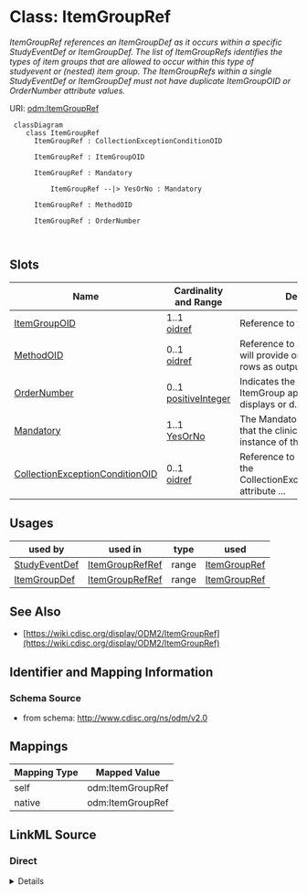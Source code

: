 # Class: ItemGroupRef


_ItemGroupRef references an ItemGroupDef as it occurs within a specific StudyEventDef or ItemGroupDef. The list of ItemGroupRefs identifies the types of item groups that are allowed to occur within this type of studyevent or (nested) item group. The ItemGroupRefs within a single StudyEventDef or ItemGroupDef must not have duplicate ItemGroupOID or OrderNumber attribute values._





URI: [odm:ItemGroupRef](http://www.cdisc.org/ns/odm/v2.0/ItemGroupRef)



```mermaid
 classDiagram
    class ItemGroupRef
      ItemGroupRef : CollectionExceptionConditionOID
        
      ItemGroupRef : ItemGroupOID
        
      ItemGroupRef : Mandatory
        
          ItemGroupRef --|> YesOrNo : Mandatory
        
      ItemGroupRef : MethodOID
        
      ItemGroupRef : OrderNumber
        
      
```




<!-- no inheritance hierarchy -->


## Slots

| Name | Cardinality and Range | Description | Inheritance |
| ---  | --- | --- | --- |
| [ItemGroupOID](ItemGroupOID.md) | 1..1 <br/> [oidref](oidref.md) | Reference to the ItemGroupDef . | direct |
| [MethodOID](MethodOID.md) | 0..1 <br/> [oidref](oidref.md) | Reference to a MethodDef that will provide one or more data rows as output. T... | direct |
| [OrderNumber](OrderNumber.md) | 0..1 <br/> [positiveInteger](positiveInteger.md) | Indicates the order in which this ItemGroup appears in Metadata displays or d... | direct |
| [Mandatory](Mandatory.md) | 1..1 <br/> [YesOrNo](YesOrNo.md) | The Mandatory flag indicates that the clinical data for an instance of the co... | direct |
| [CollectionExceptionConditionOID](CollectionExceptionConditionOID.md) | 0..1 <br/> [oidref](oidref.md) | Reference to a ConditionDef If the CollectionExceptionConditionOID attribute ... | direct |





## Usages

| used by | used in | type | used |
| ---  | --- | --- | --- |
| [StudyEventDef](StudyEventDef.md) | [ItemGroupRefRef](ItemGroupRefRef.md) | range | [ItemGroupRef](ItemGroupRef.md) |
| [ItemGroupDef](ItemGroupDef.md) | [ItemGroupRefRef](ItemGroupRefRef.md) | range | [ItemGroupRef](ItemGroupRef.md) |






## See Also

* [https://wiki.cdisc.org/display/ODM2/ItemGroupRef](https://wiki.cdisc.org/display/ODM2/ItemGroupRef)

## Identifier and Mapping Information







### Schema Source


* from schema: http://www.cdisc.org/ns/odm/v2.0





## Mappings

| Mapping Type | Mapped Value |
| ---  | ---  |
| self | odm:ItemGroupRef |
| native | odm:ItemGroupRef |





## LinkML Source

<!-- TODO: investigate https://stackoverflow.com/questions/37606292/how-to-create-tabbed-code-blocks-in-mkdocs-or-sphinx -->

### Direct

<details>
```yaml
name: ItemGroupRef
description: ItemGroupRef references an ItemGroupDef as it occurs within a specific
  StudyEventDef or ItemGroupDef. The list of ItemGroupRefs identifies the types of
  item groups that are allowed to occur within this type of studyevent or (nested)
  item group. The ItemGroupRefs within a single StudyEventDef or ItemGroupDef must
  not have duplicate ItemGroupOID or OrderNumber attribute values.
from_schema: http://www.cdisc.org/ns/odm/v2.0
see_also:
- https://wiki.cdisc.org/display/ODM2/ItemGroupRef
slots:
- ItemGroupOID
- MethodOID
- OrderNumber
- Mandatory
- CollectionExceptionConditionOID
slot_usage:
  ItemGroupOID:
    name: ItemGroupOID
    description: Reference to the ItemGroupDef .
    comments:
    - 'Required

      range:oidref

      Must match the OID atttribute for an ItemGroupDef in the Study/MetaDataVersion.'
    domain_of:
    - ItemGroupRef
    - SourceItem
    - ItemGroupData
    - KeySet
    range: oidref
    required: true
  MethodOID:
    name: MethodOID
    description: Reference to a MethodDef that will provide one or more data rows
      as output. The MethodDef is used to prepopulate items
    comments:
    - 'Optional

      range:oidref

      The MethodOID value must match the OID attribute for a MethodDef in this Study/MetaDataVersion.'
    domain_of:
    - ItemGroupRef
    - ItemRef
    - TransitionTimingConstraint
    range: oidref
  OrderNumber:
    name: OrderNumber
    description: Indicates the order in which this ItemGroup appears in Metadata displays
      or data entry applications. The OrderNumber attribute provides an ordering on
      the ItemGroupDefs (within StudyEventDef or ItemGroupDef) for use whenever a
      list of ItemGroupDefs is presented to a user. Order of execution is preferably
      defined in a workflow (see Section 3.2.2.1.8, WorkflowDef ) but when used without
      a workflow, may be used the define the order in which data entry forms are presented
      in an application UI.
    comments:
    - 'Optional

      range:positiveInteger

      The StudyEventRefs within a StudyEventGroup must not have duplicate OrderNumber
      values'
    domain_of:
    - StudyEventGroupRef
    - StudyEventRef
    - ItemGroupRef
    - ItemRef
    - CodeListItem
    - Parameter
    - ReturnValue
    - StudyEndPointRef
    range: positiveInteger
  Mandatory:
    name: Mandatory
    description: The Mandatory flag indicates that the clinical data for an instance
      of the containing event or ItemGroup would be incomplete without an instance
      of this type of ItemGroup. ODM clinical data files that are incomplete in this
      sense may be considered incomplete for study review and analysis purposes.
    comments:
    - 'Required

      enum values:(Yes | No)

      When the value is Yes, the data for each subject in the study must include a
      StudyEventData element with this StudyEventOID.'
    domain_of:
    - StudyEventGroupRef
    - StudyEventRef
    - ItemGroupRef
    - ItemRef
    range: YesOrNo
    required: true
  CollectionExceptionConditionOID:
    name: CollectionExceptionConditionOID
    description: Reference to a ConditionDef If the CollectionExceptionConditionOID
      attribute is provided, the ConditionDef it references describes the circumstances
      under which data for this ItemGroup should not be collected.
    comments:
    - 'Optional

      range:oidref

      The CollectionExceptionConditionOID value must match the OID attribute for a
      ConditionDef in this Study/MetaDataVersion'
    domain_of:
    - StudyEventGroupRef
    - StudyEventRef
    - ItemGroupRef
    - ItemRef
    range: oidref
class_uri: odm:ItemGroupRef

```
</details>

### Induced

<details>
```yaml
name: ItemGroupRef
description: ItemGroupRef references an ItemGroupDef as it occurs within a specific
  StudyEventDef or ItemGroupDef. The list of ItemGroupRefs identifies the types of
  item groups that are allowed to occur within this type of studyevent or (nested)
  item group. The ItemGroupRefs within a single StudyEventDef or ItemGroupDef must
  not have duplicate ItemGroupOID or OrderNumber attribute values.
from_schema: http://www.cdisc.org/ns/odm/v2.0
see_also:
- https://wiki.cdisc.org/display/ODM2/ItemGroupRef
slot_usage:
  ItemGroupOID:
    name: ItemGroupOID
    description: Reference to the ItemGroupDef .
    comments:
    - 'Required

      range:oidref

      Must match the OID atttribute for an ItemGroupDef in the Study/MetaDataVersion.'
    domain_of:
    - ItemGroupRef
    - SourceItem
    - ItemGroupData
    - KeySet
    range: oidref
    required: true
  MethodOID:
    name: MethodOID
    description: Reference to a MethodDef that will provide one or more data rows
      as output. The MethodDef is used to prepopulate items
    comments:
    - 'Optional

      range:oidref

      The MethodOID value must match the OID attribute for a MethodDef in this Study/MetaDataVersion.'
    domain_of:
    - ItemGroupRef
    - ItemRef
    - TransitionTimingConstraint
    range: oidref
  OrderNumber:
    name: OrderNumber
    description: Indicates the order in which this ItemGroup appears in Metadata displays
      or data entry applications. The OrderNumber attribute provides an ordering on
      the ItemGroupDefs (within StudyEventDef or ItemGroupDef) for use whenever a
      list of ItemGroupDefs is presented to a user. Order of execution is preferably
      defined in a workflow (see Section 3.2.2.1.8, WorkflowDef ) but when used without
      a workflow, may be used the define the order in which data entry forms are presented
      in an application UI.
    comments:
    - 'Optional

      range:positiveInteger

      The StudyEventRefs within a StudyEventGroup must not have duplicate OrderNumber
      values'
    domain_of:
    - StudyEventGroupRef
    - StudyEventRef
    - ItemGroupRef
    - ItemRef
    - CodeListItem
    - Parameter
    - ReturnValue
    - StudyEndPointRef
    range: positiveInteger
  Mandatory:
    name: Mandatory
    description: The Mandatory flag indicates that the clinical data for an instance
      of the containing event or ItemGroup would be incomplete without an instance
      of this type of ItemGroup. ODM clinical data files that are incomplete in this
      sense may be considered incomplete for study review and analysis purposes.
    comments:
    - 'Required

      enum values:(Yes | No)

      When the value is Yes, the data for each subject in the study must include a
      StudyEventData element with this StudyEventOID.'
    domain_of:
    - StudyEventGroupRef
    - StudyEventRef
    - ItemGroupRef
    - ItemRef
    range: YesOrNo
    required: true
  CollectionExceptionConditionOID:
    name: CollectionExceptionConditionOID
    description: Reference to a ConditionDef If the CollectionExceptionConditionOID
      attribute is provided, the ConditionDef it references describes the circumstances
      under which data for this ItemGroup should not be collected.
    comments:
    - 'Optional

      range:oidref

      The CollectionExceptionConditionOID value must match the OID attribute for a
      ConditionDef in this Study/MetaDataVersion'
    domain_of:
    - StudyEventGroupRef
    - StudyEventRef
    - ItemGroupRef
    - ItemRef
    range: oidref
attributes:
  ItemGroupOID:
    name: ItemGroupOID
    description: Reference to the ItemGroupDef .
    comments:
    - 'Required

      range:oidref

      Must match the OID atttribute for an ItemGroupDef in the Study/MetaDataVersion.'
    from_schema: http://www.cdisc.org/ns/odm/v2.0
    rank: 1000
    alias: ItemGroupOID
    owner: ItemGroupRef
    domain_of:
    - ItemGroupRef
    - SourceItem
    - ItemGroupData
    - KeySet
    range: oidref
    required: true
  MethodOID:
    name: MethodOID
    description: Reference to a MethodDef that will provide one or more data rows
      as output. The MethodDef is used to prepopulate items
    comments:
    - 'Optional

      range:oidref

      The MethodOID value must match the OID attribute for a MethodDef in this Study/MetaDataVersion.'
    from_schema: http://www.cdisc.org/ns/odm/v2.0
    rank: 1000
    alias: MethodOID
    owner: ItemGroupRef
    domain_of:
    - ItemGroupRef
    - ItemRef
    - TransitionTimingConstraint
    range: oidref
  OrderNumber:
    name: OrderNumber
    description: Indicates the order in which this ItemGroup appears in Metadata displays
      or data entry applications. The OrderNumber attribute provides an ordering on
      the ItemGroupDefs (within StudyEventDef or ItemGroupDef) for use whenever a
      list of ItemGroupDefs is presented to a user. Order of execution is preferably
      defined in a workflow (see Section 3.2.2.1.8, WorkflowDef ) but when used without
      a workflow, may be used the define the order in which data entry forms are presented
      in an application UI.
    comments:
    - 'Optional

      range:positiveInteger

      The StudyEventRefs within a StudyEventGroup must not have duplicate OrderNumber
      values'
    from_schema: http://www.cdisc.org/ns/odm/v2.0
    rank: 1000
    alias: OrderNumber
    owner: ItemGroupRef
    domain_of:
    - StudyEventGroupRef
    - StudyEventRef
    - ItemGroupRef
    - ItemRef
    - CodeListItem
    - Parameter
    - ReturnValue
    - StudyEndPointRef
    range: positiveInteger
  Mandatory:
    name: Mandatory
    description: The Mandatory flag indicates that the clinical data for an instance
      of the containing event or ItemGroup would be incomplete without an instance
      of this type of ItemGroup. ODM clinical data files that are incomplete in this
      sense may be considered incomplete for study review and analysis purposes.
    comments:
    - 'Required

      enum values:(Yes | No)

      When the value is Yes, the data for each subject in the study must include a
      StudyEventData element with this StudyEventOID.'
    from_schema: http://www.cdisc.org/ns/odm/v2.0
    rank: 1000
    alias: Mandatory
    owner: ItemGroupRef
    domain_of:
    - StudyEventGroupRef
    - StudyEventRef
    - ItemGroupRef
    - ItemRef
    range: YesOrNo
    required: true
  CollectionExceptionConditionOID:
    name: CollectionExceptionConditionOID
    description: Reference to a ConditionDef If the CollectionExceptionConditionOID
      attribute is provided, the ConditionDef it references describes the circumstances
      under which data for this ItemGroup should not be collected.
    comments:
    - 'Optional

      range:oidref

      The CollectionExceptionConditionOID value must match the OID attribute for a
      ConditionDef in this Study/MetaDataVersion'
    from_schema: http://www.cdisc.org/ns/odm/v2.0
    rank: 1000
    alias: CollectionExceptionConditionOID
    owner: ItemGroupRef
    domain_of:
    - StudyEventGroupRef
    - StudyEventRef
    - ItemGroupRef
    - ItemRef
    range: oidref
class_uri: odm:ItemGroupRef

```
</details>